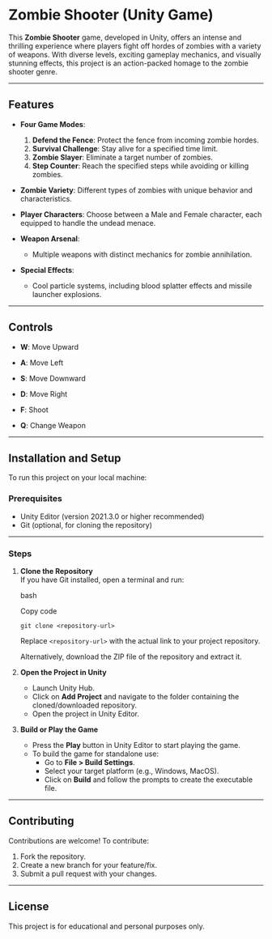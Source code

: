 # Zombie Shooter (Unity Game)

This **Zombie Shooter** game, developed in Unity, offers an intense and thrilling experience where players fight off hordes of zombies with a variety of weapons. With diverse levels, exciting gameplay mechanics, and visually stunning effects, this project is an action-packed homage to the zombie shooter genre.

* * * * *

Features
--------

-   **Four Game Modes**:

    1.  **Defend the Fence**: Protect the fence from incoming zombie hordes.
    2.  **Survival Challenge**: Stay alive for a specified time limit.
    3.  **Zombie Slayer**: Eliminate a target number of zombies.
    4.  **Step Counter**: Reach the specified steps while avoiding or killing zombies.
-   **Zombie Variety**: Different types of zombies with unique behavior and characteristics.

-   **Player Characters**: Choose between a Male and Female character, each equipped to handle the undead menace.

-   **Weapon Arsenal**:

    -   Multiple weapons with distinct mechanics for zombie annihilation.
-   **Special Effects**:

    -   Cool particle systems, including blood splatter effects and missile launcher explosions.

* * * * *

Controls
--------

-   **W**: Move Upward

-   **A**: Move Left

-   **S**: Move Downward

-   **D**: Move Right

-   **F**: Shoot

-   **Q**: Change Weapon

* * * * *

Installation and Setup
----------------------

To run this project on your local machine:

### Prerequisites

-   Unity Editor (version 2021.3.0 or higher recommended)
-   Git (optional, for cloning the repository)

* * * * *

### Steps

1.  **Clone the Repository**\
    If you have Git installed, open a terminal and run:

    bash

    Copy code

    `git clone <repository-url>`

    Replace `<repository-url>` with the actual link to your project repository.

    Alternatively, download the ZIP file of the repository and extract it.

2.  **Open the Project in Unity**

    -   Launch Unity Hub.
    -   Click on **Add Project** and navigate to the folder containing the cloned/downloaded repository.
    -   Open the project in Unity Editor.
3.  **Build or Play the Game**

    -   Press the **Play** button in Unity Editor to start playing the game.
    -   To build the game for standalone use:
        -   Go to **File > Build Settings**.
        -   Select your target platform (e.g., Windows, MacOS).
        -   Click on **Build** and follow the prompts to create the executable file.

* * * * *

Contributing
------------

Contributions are welcome! To contribute:

1.  Fork the repository.
2.  Create a new branch for your feature/fix.
3.  Submit a pull request with your changes.

* * * * *

License
-------

This project is for educational and personal purposes only.
